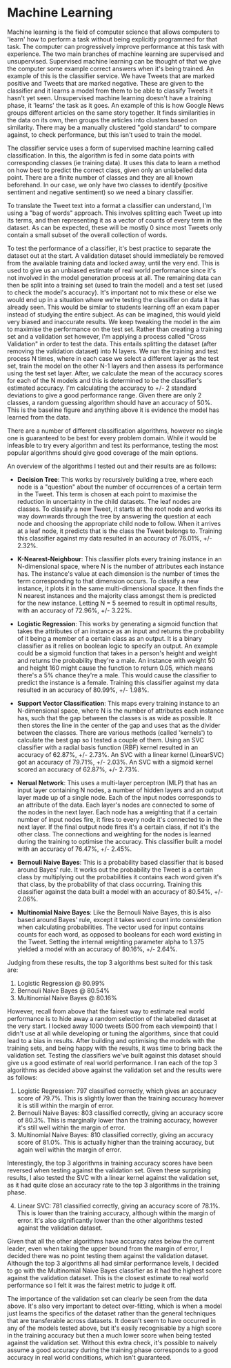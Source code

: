 # Machine Learning

Machine learning is the field of computer science that allows computers to 'learn' how to perform a task without being explicitly programmed for that task. The computer can progressively improve performance at this task with experience. The two main branches of machine learning are supervised and unsupervised. Supervised machine learning can be thought of that we give the computer some example correct answers when it's being trained. An example of this is the classifier service. We have Tweets that are marked positive and Tweets that are marked negative. These are given to the classifier and it learns a model from them to be able to classify Tweets it hasn't yet seen. Unsupervised machine learning doesn't have a training phase, it 'learns' the task as it goes. An example of this is how Google News groups different articles on the same story together. It finds similarities in the data on its own, then groups the articles into clusters based on similarity. There may be a manually clustered "gold standard" to compare against, to check performance, but this isn't used to train the model.

The classifier service uses a form of supervised machine learning called classification. In this, the algorithm is fed in some data points with corresponding classes (ie training data). It uses this data to learn a method on how best to predict the correct class, given only an unlabelled data point. There are a finite number of classes and they are all known beforehand. In our case, we only have two classes to identify (positive sentiment and negative sentiment) so we need a binary classifier.

To translate the Tweet text into a format a classifier can understand, I'm using a "bag of words" approach. This involves splitting each Tweet up into its terms, and then representing it as a vector of counts of every term in the dataset. As can be expected, these will be mostly 0 since most Tweets only contain a small subset of the overall collection of words.

To test the performance of a classifier, it's best practice to separate the dataset out at the start. A validation dataset should immediately be removed from the available training data and locked away, until the very end. This is used to give us an unbiased estimate of real world performance since it's not involved in the model generation process at all. The remaining data can then be split into a training set (used to train the model) and a test set (used to check the model's accuracy). It's important not to mix these or else we would end up in a situation where we're testing the classifier on data it has already seen. This would be similar to students learning off an exam paper instead of studying the entire subject. As can be imagined, this would yield very biased and inaccurate results. We keep tweaking the model in the aim to maximise the performance on the test set. Rather than creating a training set and a validation set however, I'm applying a process called "Cross Validation" in order to test the data. This entails splitting the dataset (after removing the validation dataset) into N layers. We run the training and test process N times, where in each case we select a different layer as the test set, train the model on the other N-1 layers and then assess its performance using the test set layer. After, we calculate the mean of the accuracy scores for each of the N models and this is determined to be the classifier's estimated accuracy. I'm calculating the accuracy to +/- 2 standard deviations to give a good performance range. Given there are only 2 classes, a random guessing algorithm should have an accuracy of 50%. This is the baseline figure and anything above it is evidence the model has learned from the data.

There are a number of different classification algorithms, however no single one is guaranteed to be best for every problem domain. While it would be infeasible to try every algorithm and test its performance, testing the most popular algorithms should give good coverage of the main options.

An overview of the algorithms I tested out and their results are as follows:

* **Decision Tree**: This works by recursively building a tree, where each node is a "question" about the number of occurrences of a certain term in the Tweet. This term is chosen at each point to maximise the reduction in uncertainty in the child datasets. The leaf nodes are classes. To classify a new Tweet, it starts at the root node and works its way downwards through the tree by answering the question at each node and choosing the appropriate child node to follow. When it arrives at a leaf node, it predicts that is the class the Tweet belongs to. Training this classifier against my data resulted in an accuracy of 76.01%, +/- 2.32%.

* **K-Nearest-Neighbour**: This classifier plots every training instance in an N-dimensional space, where N is the number of attributes each instance has. The instance's value at each dimension is the number of times the term corresponding to that dimension occurs. To classify a new instance, it plots it in the same multi-dimensional space. It then finds the N nearest instances and the majority class amongst them is predicted for the new instance. Letting N = 5 seemed to result in optimal results, with an accuracy of 72.96%, +/- 3.22%.

* **Logistic Regression**: This works by generating a sigmoid function that takes the attributes of an instance as an input and returns the probability of it being a member of a certain class as an output. It is a binary classifier as it relies on boolean logic to specify an output. An example could be a sigmoid function that takes in a person's height and weight and returns the probability they're a male. An instance with weight 50 and height 160 might cause the function to return 0.05, which means there's a 5% chance they're a male. This would cause the classifier to predict the instance is a female. Training this classifier against my data resulted in an accuracy of 80.99%, +/- 1.98%.

* **Support Vector Classification**: This maps every training instance to an N-dimensional space, where N is the number of attributes each instance has, such that the gap between the classes is as wide as possible. It then stores the line in the center of the gap and uses that as the divider between the classes. There are various methods (called 'kernels') to calculate the best gap so I tested a couple of them. Using an SVC classifier with a radial basis function (RBF) kernel resulted in an accuracy of 62.87%, +/- 2.73%. An SVC with a linear kernel (LinearSVC) got an accuracy of 79.71%, +/- 2.03%. An SVC with a sigmoid kernel scored an accuracy of 62.87%, +/- 2.73%.

* **Nerual Network**: This uses a multi-layer perceptron (MLP) that has an input layer containing N nodes, a number of hidden layers and an output layer made up of a single node. Each of the input nodes corresponds to an attribute of the data. Each layer's nodes are connected to some of the nodes in the next layer. Each node has a weighting that if a certain number of input nodes fire, it fires to every node it's connected to in the next layer. If the final output node fires it's a certain class, if not it's the other class. The connections and weighting for the nodes is learned during the training to optimise the accuracy. This classifier built a model with an accuracy of 76.47%, +/- 2.45%.

* **Bernouli Naive Bayes**: This is a probability based classifier that is based around Bayes' rule. It works out the probability the Tweet is a certain class by multiplying out the probabilities it contains each word given it's that class, by the probability of that class occurring. Training this classifier against the data built a model with an accuracy of 80.54%, +/- 2.06%.

* **Multinomial Naive Bayes**: Like the Bernouli Naive Bayes, this is also based around Bayes' rule, except it takes word count into consideration when calculating probabilities. The vector used for input contains counts for each word, as opposed to booleans for each word existing in the Tweet. Setting the internal weighting parameter alpha to 1.375 yielded a model with an accuracy of 80.16%, +/- 2.64%.

Judging from these results, the top 3 algorithms best suited for this task are:
1. Logistic Regression @ 80.99%
2. Bernouli Naive Bayes @ 80.54%
3. Multinomial Naive Bayes @ 80.16%

However, recall from above that the fairest way to estimate real world performance is to hide away a random selection of the labelled dataset at the very start. I locked away 1000 tweets (500 from each viewpoint) that I didn't use at all while developing or tuning the algorithms, since that could lead to a bias in results. After building and optimising the models with the training sets, and being happy with the results, it was time to bring back the validation set. Testing the classifiers we've built against this dataset should give us a good estimate of real world performance. I ran each of the top 3 algorithms as decided above against the validation set and the results were as follows:

1. Logistic Regression: 797 classified correctly, which gives an accuracy score of 79.7%. This is slightly lower than the training accuracy however it is still within the margin of error.
2. Bernouli Naive Bayes: 803 classified correctly, giving an accuracy score of 80.3%. This is marginally lower than the training accuracy, however it's still well within the margin of error.
3. Multinomial Naive Bayes: 810 classified correctly, giving an accuracy score of 81.0%. This is actually higher than the training accuracy, but again well within the margin of error.

Interestingly, the top 3 algorithms in training accuracy scores have been reversed when testing against the validation set. Given these surprising results, I also tested the SVC with a linear kernel against the validation set, as it had quite close an accuracy rate to the top 3 algorithms in the training phase.

4. Linear SVC: 781 classified correctly, giving an accuracy score of 78.1%. This is lower than the training accuracy, although within the margin of error. It's also significantly lower than the other algorithms tested against the validation dataset.

Given that all the other algorithms have accuracy rates below the current leader, even when taking the upper bound from the margin of error, I decided there was no point testing them against the validation dataset. Although the top 3 algorithms all had similar performance levels, I decided to go with the Multinomial Naive Bayes classifier as it had the highest score against the validation dataset. This is the closest estimate to real world performance so I felt it was the fairest metric to judge it off.

The importance of the validation set can clearly be seen from the data above. It's also very important to detect over-fitting, which is when a model just learns the specifics of the dataset rather than the general techniques that are transferable across datasets. It doesn't seem to have occurred in any of the models tested above, but it's easily recognisable by a high score in the training accuracy but then a much lower score when being tested against the validation set. Without this extra check, it's possible to naively assume a good accuracy during the training phase corresponds to a good accuracy in real world conditions, which isn't guaranteed.
